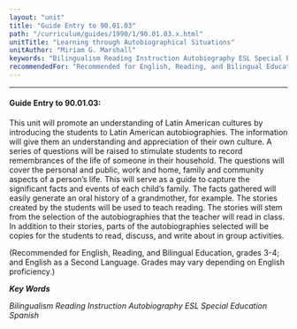 ```yaml
---
layout: "unit"
title: "Guide Entry to 90.01.03"
path: "/curriculum/guides/1990/1/90.01.03.x.html"
unitTitle: "Learning through Autobiographical Situations"
unitAuthor: "Miriam G. Marshall"
keywords: "Bilingualism Reading Instruction Autobiography ESL Special Education Spanish"
recommendedFor: "Recommended for English, Reading, and Bilingual Education, grades 3-4; and English as a Second Language. Grades may vary depending on English proficiency."
---
```

<body>
<hr/>
<h4>
Guide Entry to 90.01.03:
</h4>
This unit will promote an understanding of Latin American cultures by introducing the students to Latin American autobiographies. The information will give them an understanding and appreciation of their own culture. A series of questions will be raised to stimulate students to record remembrances of the life of someone in their household. The questions will cover the personal and public, work and home, family and community aspects of a person’s life. This will serve as a guide to capture the significant facts and events of each child’s family. The facts gathered will easily generate an oral history of a grandmother, for example. The stories created by the students will be used to teach reading. The stories will stem from the selection of the autobiographies that the teacher will read in class. In addition to their stories, parts of the autobiographies selected will be copies for the students to read, discuss, and write about in group activities.
<p>
(Recommended for English, Reading, and Bilingual Education, grades 3-4; and English as a Second Language. Grades may vary depending on English proficiency.)
</p>
<p>
<b>
<i>
Key Words
</i>
</b>
<br/>
</p>
<p>
<i>
Bilingualism Reading Instruction Autobiography ESL Special Education Spanish
</i>
</p>
</body>